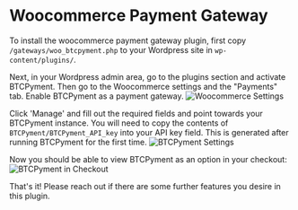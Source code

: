 # Woocommerce Payment Gateway
To install the woocommerce payment gateway plugin, first copy `/gateways/woo_btcpyment.php` to your Wordpress site in `wp-content/plugins/`.

Next, in your Wordpress admin area, go to the plugins section and activate BTCPyment. Then go to the Woocommerce settings and the "Payments" tab. Enable BTCPyment as a payment gateway.
![Woocommerce Settings](https://user-images.githubusercontent.com/24557779/104807944-c74b2100-5836-11eb-8dba-dfaf8b5f5e1f.png)

Click 'Manage' and fill out the required fields and point towards your BTCPyment instance. You will need to copy the contents of `BTCPyment/BTCPyment_API_key` into your API key field. This is generated after running BTCPyment for the first time.
![BTCPyment Settings](https://user-images.githubusercontent.com/24557779/105259537-164ed880-5be0-11eb-9785-9b2208ad04cb.png)

Now you should be able to view BTCPyment as an option in your checkout:
![BTCPyment in Checkout](https://user-images.githubusercontent.com/24557779/105259742-7776ac00-5be0-11eb-82fd-9d82a7f1316b.png)

That's it! Please reach out if there are some further features you desire in this plugin.
